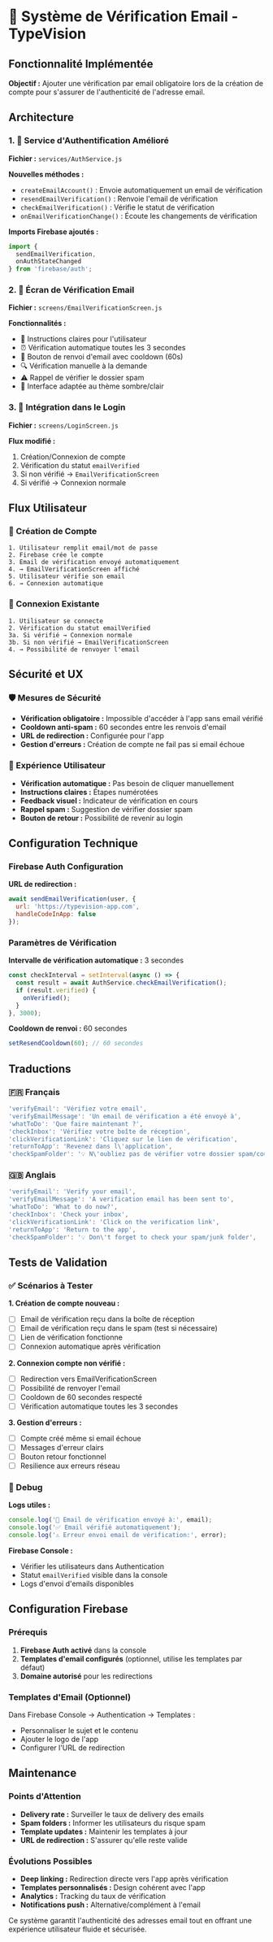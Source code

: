 # 📧 Système de Vérification Email - TypeVision

## Fonctionnalité Implémentée

**Objectif :** Ajouter une vérification par email obligatoire lors de la création de compte pour s'assurer de l'authenticité de l'adresse email.

## Architecture

### 1. 🔧 Service d'Authentification Amélioré

**Fichier :** `services/AuthService.js`

**Nouvelles méthodes :**
- `createEmailAccount()` : Envoie automatiquement un email de vérification
- `resendEmailVerification()` : Renvoie l'email de vérification
- `checkEmailVerification()` : Vérifie le statut de vérification
- `onEmailVerificationChange()` : Écoute les changements de vérification

**Imports Firebase ajoutés :**
```javascript
import { 
  sendEmailVerification,
  onAuthStateChanged
} from 'firebase/auth';
```

### 2. 📱 Écran de Vérification Email

**Fichier :** `screens/EmailVerificationScreen.js`

**Fonctionnalités :**
- 📧 Instructions claires pour l'utilisateur
- ⏰ Vérification automatique toutes les 3 secondes
- 🔄 Bouton de renvoi d'email avec cooldown (60s)
- 🔍 Vérification manuelle à la demande
- ⚠️ Rappel de vérifier le dossier spam
- 🎨 Interface adaptée au thème sombre/clair

### 3. 🔗 Intégration dans le Login

**Fichier :** `screens/LoginScreen.js`

**Flux modifié :**
1. Création/Connexion de compte
2. Vérification du statut `emailVerified`
3. Si non vérifié → `EmailVerificationScreen`
4. Si vérifié → Connexion normale

## Flux Utilisateur

### 📝 Création de Compte
```
1. Utilisateur remplit email/mot de passe
2. Firebase crée le compte
3. Email de vérification envoyé automatiquement
4. → EmailVerificationScreen affiché
5. Utilisateur vérifie son email
6. → Connexion automatique
```

### 🔐 Connexion Existante
```
1. Utilisateur se connecte
2. Vérification du statut emailVerified
3a. Si vérifié → Connexion normale
3b. Si non vérifié → EmailVerificationScreen
4. → Possibilité de renvoyer l'email
```

## Sécurité et UX

### 🛡️ Mesures de Sécurité
- **Vérification obligatoire :** Impossible d'accéder à l'app sans email vérifié
- **Cooldown anti-spam :** 60 secondes entre les renvois d'email
- **URL de redirection :** Configurée pour l'app
- **Gestion d'erreurs :** Création de compte ne fail pas si email échoue

### 🎯 Expérience Utilisateur
- **Vérification automatique :** Pas besoin de cliquer manuellement
- **Instructions claires :** Étapes numérotées
- **Feedback visuel :** Indicateur de vérification en cours
- **Rappel spam :** Suggestion de vérifier dossier spam
- **Bouton de retour :** Possibilité de revenir au login

## Configuration Technique

### Firebase Auth Configuration

**URL de redirection :**
```javascript
await sendEmailVerification(user, {
  url: 'https://typevision-app.com',
  handleCodeInApp: false
});
```

### Paramètres de Vérification

**Intervalle de vérification automatique :** 3 secondes
```javascript
const checkInterval = setInterval(async () => {
  const result = await AuthService.checkEmailVerification();
  if (result.verified) {
    onVerified();
  }
}, 3000);
```

**Cooldown de renvoi :** 60 secondes
```javascript
setResendCooldown(60); // 60 secondes
```

## Traductions

### 🇫🇷 Français
```javascript
'verifyEmail': 'Vérifiez votre email',
'verifyEmailMessage': 'Un email de vérification a été envoyé à',
'whatToDo': 'Que faire maintenant ?',
'checkInbox': 'Vérifiez votre boîte de réception',
'clickVerificationLink': 'Cliquez sur le lien de vérification',
'returnToApp': 'Revenez dans l\'application',
'checkSpamFolder': '💡 N\'oubliez pas de vérifier votre dossier spam/courrier indésirable',
```

### 🇬🇧 Anglais
```javascript
'verifyEmail': 'Verify your email',
'verifyEmailMessage': 'A verification email has been sent to',
'whatToDo': 'What to do now?',
'checkInbox': 'Check your inbox',
'clickVerificationLink': 'Click on the verification link',
'returnToApp': 'Return to the app',
'checkSpamFolder': '💡 Don\'t forget to check your spam/junk folder',
```

## Tests de Validation

### ✅ Scénarios à Tester

**1. Création de compte nouveau :**
- [ ] Email de vérification reçu dans la boîte de réception
- [ ] Email de vérification reçu dans le spam (test si nécessaire)
- [ ] Lien de vérification fonctionne
- [ ] Connexion automatique après vérification

**2. Connexion compte non vérifié :**
- [ ] Redirection vers EmailVerificationScreen
- [ ] Possibilité de renvoyer l'email
- [ ] Cooldown de 60 secondes respecté
- [ ] Vérification automatique toutes les 3 secondes

**3. Gestion d'erreurs :**
- [ ] Compte créé même si email échoue
- [ ] Messages d'erreur clairs
- [ ] Bouton retour fonctionnel
- [ ] Resilience aux erreurs réseau

### 🐛 Debug

**Logs utiles :**
```javascript
console.log('📨 Email de vérification envoyé à:', email);
console.log('✅ Email vérifié automatiquement');
console.log('⚠️ Erreur envoi email de vérification:', error);
```

**Firebase Console :**
- Vérifier les utilisateurs dans Authentication
- Statut `emailVerified` visible dans la console
- Logs d'envoi d'emails disponibles

## Configuration Firebase

### Prérequis
1. **Firebase Auth activé** dans la console
2. **Templates d'email configurés** (optionnel, utilise les templates par défaut)
3. **Domaine autorisé** pour les redirections

### Templates d'Email (Optionnel)
Dans Firebase Console → Authentication → Templates :
- Personnaliser le sujet et le contenu
- Ajouter le logo de l'app
- Configurer l'URL de redirection

## Maintenance

### Points d'Attention
- **Delivery rate :** Surveiller le taux de delivery des emails
- **Spam folders :** Informer les utilisateurs du risque spam
- **Template updates :** Maintenir les templates à jour
- **URL de redirection :** S'assurer qu'elle reste valide

### Évolutions Possibles
- **Deep linking :** Redirection directe vers l'app après vérification
- **Templates personnalisés :** Design cohérent avec l'app
- **Analytics :** Tracking du taux de vérification
- **Notifications push :** Alternative/complément à l'email

Ce système garantit l'authenticité des adresses email tout en offrant une expérience utilisateur fluide et sécurisée.

